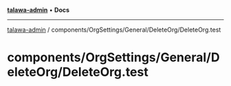 [**talawa-admin**](../../../../../README.md) • **Docs**

***

[talawa-admin](../../../../../modules.md) / components/OrgSettings/General/DeleteOrg/DeleteOrg.test

# components/OrgSettings/General/DeleteOrg/DeleteOrg.test
